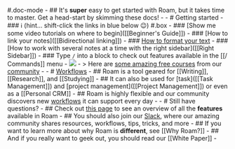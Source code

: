 #.doc-mode
    - ## It's **super** easy to get started with Roam, but it takes time to master. Get a head-start by skimming these docs! 
    - 
    - # Getting started
        - ### ℹ️ (hint... shift-click the links in blue below 😉) #.box
        - ### [Show me some video tutorials on where to begin]([[Beginner's Guide]])
            - ### [How to link your notes]([[Bidirectional linking]])
            - ### [How to format your text]([[Formatting]])
            - ### [How to work with several notes at a time with the right sidebar]([[Right Sidebar]])
        - ### Type `/` into a block to check out features available in the [[/ Commands]] menu
            - ![](https://firebasestorage.googleapis.com/v0/b/firescript-577a2.appspot.com/o/imgs%2Fapp%2Fhelp-documentation%2Fvg4SUhgwIf.gif?alt=media&token=f4f682cb-e612-447a-83c1-9f4934818eaa)
        - > Here are [some amazing free courses](((eEUXylm_o))) from our [community]([[Community]])
    - 
    - # [Workflows]([[Workflows]])
        - ## Roam is a tool geared for [[Writing]], [[Research]], and [[Studying]]
        - ## It can also be used for [task]([[Task Management]]) and [project management]([[Project Management]]) or even as a [[Personal CRM]]
        - ## Roam is highly flexible and our community discovers new [workflows]([[Workflows]]) it can support every day
    - 
    - # Still have questions?
        - ## Check out [this page]([[Features]]) to see an overview of all the **features** available in Roam
        - ## You should also join our [Slack](https://join.slack.com/t/roamresearch/shared_invite/zt-ni1vw9yf-HzeWr05ZJBt55j_zfddPsw), where our amazing community shares resources, workflows, tips, tricks, and more
        - ## If you want to learn more about why Roam is __different__, see [[Why Roam?]]
        - ## And if you really want to geek out, you should read our [[White Paper]]
        - 
